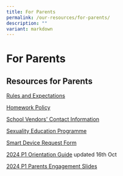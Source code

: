 ```yaml
---
title: For Parents
permalink: /our-resources/for-parents/
description: ""
variant: markdown
---
```

For Parents
===========

Resources for Parents
---------------------

[Rules and Expectations](/school-rules-and-expectations/)

[Homework Policy](/homework-policy/)

[School Vendors' Contact Information](/school-vendors/)

[Sexuality Education Programme](/our-resources/for-parents/sexuality-education-programme/)

[Smart Device Request Form](https://form.gov.sg/61ce31b72e38540012e3e99d)

[2024 P1 Orientation Guide](https://file.go.gov.sg/2024xmpsp1.pdf)
updated 16th Oct

[2024 P1 Parents Engagement Slides](https://go.gov.sg/xmps2024p1parentengagement)